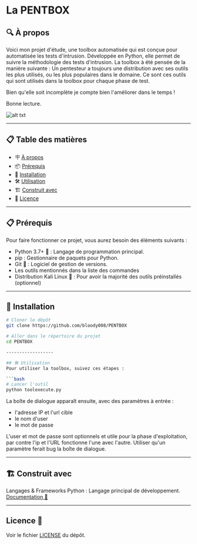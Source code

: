 # La PENTBOX
## 🔍 À propos
Voici mon projet d'étude, une toolbox automatisée qui est conçue pour automatisée les tests d'intrusion. Développée en Python, elle permet de suivre la méthodologie des tests d'intrusion. La toolbox à été pensée de la manière suivante : 
Un pentesteur a toujours une distribution avec ses outils les plus utilisés, ou les plus populaires dans le domaine. Ce sont ces outils qui sont utilisés dans la toolbox pour chaque phase de test.

Bien qu'elle soit incomplète je compte bien l'améliorer dans le temps !

Bonne lecture.

![alt txt](https://gifdb.com/images/high/happy-jonah-hill-prw5obdo8pxp11p9.gif)

------------------

## 📋 Table des matières

- 🪧 [À propos](#à-propos)
- 📦 [Prérequis](#prérequis)
- 🚀 [Installation](#installation)
- 🛠️ [Utilisation](#utilisation)
- 🏗️ [Construit avec](#construit-avec)
- 📝 [Licence](#licence)

------------------

## 📋 Prérequis
Pour faire fonctionner ce projet, vous aurez besoin des éléments suivants :

- Python 3.7+ 🐍 : Langage de programmation principal.
- pip : Gestionnaire de paquets pour Python.
- Git 🐙 : Logiciel de gestion de versions.
- Les outils mentionnés dans la liste des commandes
- Distribution Kali Linux  🐉 : Pour avoir la majorité des outils préinstallés (optionnel)

------------------

## 🚀 Installation
```bash
# Cloner le dépôt
git clone https://github.com/bloody008/PENTBOX

# Aller dans le répertoire du projet
cd PENTBOX

------------------

## 🛠️ Utilisation
Pour utiliser la toolbox, suivez ces étapes :

```bash
# Lancer l'outil
python toolexecute.py
```
La boîte de dialogue apparaît ensuite, avec des paramètres à entrée :

* l'adresse IP et l'url cible
* le nom d'user
* le mot de passe

L'user et mot de passe sont optionnels et utile pour la phase d'exploitation, par contre l'ip et l'URL fonctionne l'une avec l'autre. Utiliser qu'un paramètre ferait bug la boîte de dialogue.

------------------

## 🏗️ Construit avec
Langages & Frameworks
Python : Langage principal de développement. [Documentation 📃](https://www.python.org/doc/)

------------------

## Licence 📜
Voir le fichier [LICENSE](LICENSE) du dépôt.
